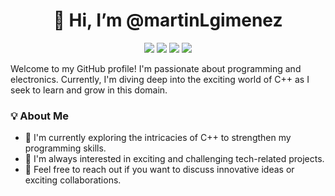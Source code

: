 <h1 align="center">👋 Hi, I’m @martinLgimenez</h1>

<p align="center">
  <img src="https://img.shields.io/badge/Programming-Passion-blue">
  <img src="https://img.shields.io/badge/Electronics-Curious-orange">
  <img src="https://img.shields.io/badge/Learning-C%2B%2B-brightgreen">
  <img src="https://img.shields.io/badge/Collaboration-Welcome-yellow">
</p>

Welcome to my GitHub profile! I'm passionate about programming and electronics. Currently, I'm diving deep into the exciting world of C++ as I seek to learn and grow in this domain.

### 💡 About Me

- 🌱 I'm currently exploring the intricacies of C++ to strengthen my programming skills.
- 👀 I'm always interested in exciting and challenging tech-related projects.
- 💬 Feel free to reach out if you want to discuss innovative ideas or exciting collaborations.
